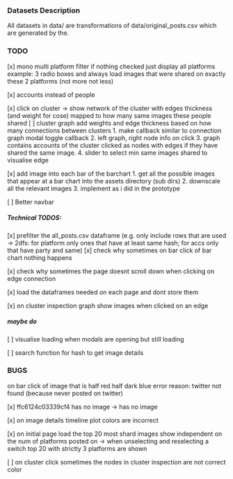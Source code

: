 ### Datasets Description
All datasets in data/ are transformations of data/original_posts.csv which are generated by the.

### TODO
[x] mono multi platform filter if nothing checked just display all platforms example: 3 radio boxes and always load images that were shared on exactly these 2 platforms (not more not less)

[x] accounts instead of people

[x] click on cluster -> show network of the cluster with edges thickness (and weight for cose) mapped to how many same images these people shared [ ] cluster graph add weights and edge thickness based on how many connections between clusters
    1. make callback similar to connection graph modal toggle callback
    2. left graph, right node info on click
    3. graph contains accounts of the cluster clicked as nodes with edges if they have shared the same image. 
    4. slider to select min same images shared to visualise edge

[x] add image into each bar of the barchart
    1. get all the possible images that appear at a bar chart into the assets directory (sub dirs)
    2. downscale all the relevant images
    3. implement as i did in the prototype

[ ] Better navbar

##### Technical TODOS: 
[x] prefilter the all_posts.csv dataframe (e.g. only include rows that are used -> 2dfs: for platform only ones that have at least same hash; for accs only that have party and same)
[x] check why sometimes on bar click of bar chart nothing happens

[x] check why sometimes the page doesnt scroll down when clicking on edge connection

[x] load the dataframes needed on each page and dont store them


[x] on cluster inspection graph show images when clicked on an edge


##### maybe do
[ ] visualise loading when modals are opening but still loading

[ ] search function for hash to get image details

### BUGS
on bar click of image that is half red half dark blue error
reason: twitter not found (because never posted on twitter)

[x] ffc6124c03339cf4 has no image -> has no image

[x] on image details timeline plot colors are incorrect

[x] on initial page load the top 20 most shard images show independent on the num of platforms posted on -> when unselecting and reselecting a switch top 20 with strictly 3 platforms are shown

[ ] on cluster click sometimes the nodes in cluster inspection are not correct color
